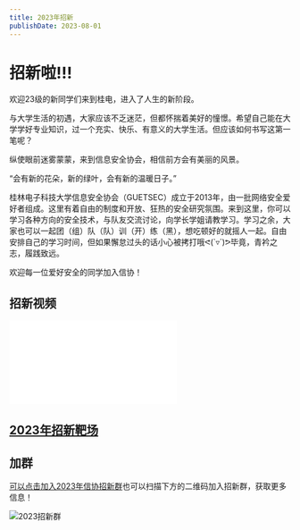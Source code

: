 ```yaml
---
title: 2023年招新
publishDate: 2023-08-01
---
```


# 招新啦!!!

欢迎23级的新同学们来到桂电，进入了人生的新阶段。

与大学生活的初遇，大家应该不乏迷茫，但都怀揣着美好的憧憬。希望自己能在大学学好专业知识，过一个充实、快乐、有意义的大学生活。但应该如何书写这第一笔呢？

纵使眼前迷雾蒙蒙，来到信息安全协会，相信前方会有美丽的风景。

“会有新的花朵，新的绿叶，会有新的温暖日子。”

桂林电子科技大学信息安全协会（GUETSEC）成立于2013年，由一批网络安全爱好者组成。这里有着自由的制度和开放、狂热的安全研究氛围。来到这里，你可以学习各种方向的安全技术，与队友交流讨论，向学长学姐请教学习。学习之余，大家也可以一起团（组）队（队）训（开）练（黑），想吃顿好的就摇人一起。自由安排自己的学习时间，但如果懈怠过头的话小心被拷打哦ᕙ(`▿´)ᕗ毕竟，青衿之志，履践致远。

欢迎每一位爱好安全的同学加入信协！

## 招新视频
<iframe src="//player.bilibili.com/player.html?isOutside=true&aid=829925098&bvid=BV1wu4y1R7Zc&cid=1237611170&p=1" scrolling="no" border="0" frameborder="no" framespacing="0" allowfullscreen="true"></iframe>

## [2023年招新靶场](https://2023zx.guetsec.cn/)

## 加群

[可以点击加入2023年信协招新群](http://qm.qq.com/cgi-bin/qm/qr?_wv=1027&k=ReUMH-7BqKpjInZ5FaOpOn8zB3iXy9Cu&authKey=kS2FbUU36qbfToQLkikrihURJObmofafLgA7xbs4TUssovN7SzuM4OnN6ONx3l6s&noverify=0&group_code=812771007)也可以扫描下方的二维码加入招新群，获取更多信息！

![2023招新群](2023zxq.jpg)
